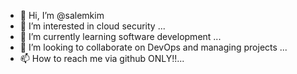 - 👋 Hi, I’m @salemkim
- 👀 I’m interested in cloud security ...
- 🌱 I’m currently learning software development ...
- 💞️ I’m looking to collaborate on DevOps and managing projects ...
- 📫 How to reach me via github ONLY!!...

<!---
salemkim/salemkim is a ✨ special ✨ repository because its `README.md` (this file) appears on your GitHub profile.
You can click the Preview link to take a look at your changes.
--->
